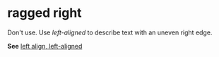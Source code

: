 # ragged right

Don't use. Use *left-aligned* to describe text with an uneven right edge.

**See** [left align, left-aligned](../l/left-align-left-aligned.md)
